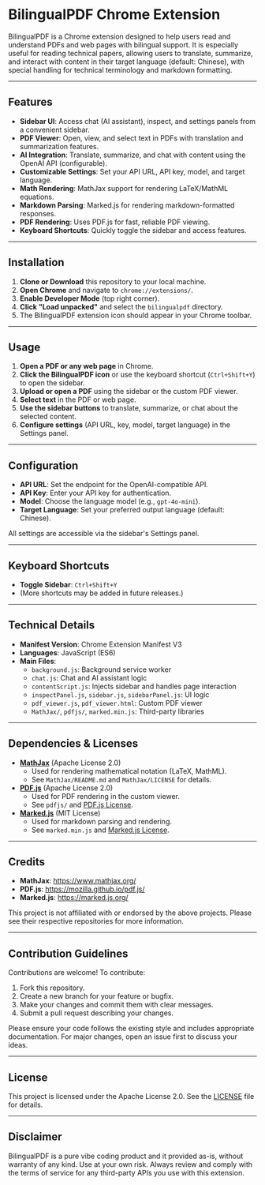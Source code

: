 # BilingualPDF Chrome Extension

BilingualPDF is a Chrome extension designed to help users read and understand PDFs and web pages with bilingual support. It is especially useful for reading technical papers, allowing users to translate, summarize, and interact with content in their target language (default: Chinese), with special handling for technical terminology and markdown formatting.

---

## Features

- **Sidebar UI**: Access chat (AI assistant), inspect, and settings panels from a convenient sidebar.
- **PDF Viewer**: Open, view, and select text in PDFs with translation and summarization features.
- **AI Integration**: Translate, summarize, and chat with content using the OpenAI API (configurable).
- **Customizable Settings**: Set your API URL, API key, model, and target language.
- **Math Rendering**: MathJax support for rendering LaTeX/MathML equations.
- **Markdown Parsing**: Marked.js for rendering markdown-formatted responses.
- **PDF Rendering**: Uses PDF.js for fast, reliable PDF viewing.
- **Keyboard Shortcuts**: Quickly toggle the sidebar and access features.

---

## Installation

1. **Clone or Download** this repository to your local machine.
2. **Open Chrome** and navigate to `chrome://extensions/`.
3. **Enable Developer Mode** (top right corner).
4. **Click "Load unpacked"** and select the `bilingualpdf` directory.
5. The BilingualPDF extension icon should appear in your Chrome toolbar.

---

## Usage

1. **Open a PDF or any web page** in Chrome.
2. **Click the BilingualPDF icon** or use the keyboard shortcut (`Ctrl+Shift+Y`) to open the sidebar.
3. **Upload or open a PDF** using the sidebar or the custom PDF viewer.
4. **Select text** in the PDF or web page.
5. **Use the sidebar buttons** to translate, summarize, or chat about the selected content.
6. **Configure settings** (API URL, key, model, target language) in the Settings panel.

---

## Configuration

- **API URL**: Set the endpoint for the OpenAI-compatible API.
- **API Key**: Enter your API key for authentication.
- **Model**: Choose the language model (e.g., `gpt-4o-mini`).
- **Target Language**: Set your preferred output language (default: Chinese).

All settings are accessible via the sidebar's Settings panel.

---

## Keyboard Shortcuts

- **Toggle Sidebar**: `Ctrl+Shift+Y`
- (More shortcuts may be added in future releases.)

---

## Technical Details

- **Manifest Version**: Chrome Extension Manifest V3
- **Languages**: JavaScript (ES6)
- **Main Files**:
  - `background.js`: Background service worker
  - `chat.js`: Chat and AI assistant logic
  - `contentScript.js`: Injects sidebar and handles page interaction
  - `inspectPanel.js`, `sidebar.js`, `sidebarPanel.js`: UI logic
  - `pdf_viewer.js`, `pdf_viewer.html`: Custom PDF viewer
  - `MathJax/`, `pdfjs/`, `marked.min.js`: Third-party libraries

---

## Dependencies & Licenses

- **[MathJax](https://github.com/mathjax/MathJax)** (Apache License 2.0)
  - Used for rendering mathematical notation (LaTeX, MathML).
  - See `MathJax/README.md` and `MathJax/LICENSE` for details.
- **[PDF.js](https://github.com/mozilla/pdf.js)** (Apache License 2.0)
  - Used for PDF rendering in the custom viewer.
  - See `pdfjs/` and [PDF.js License](https://github.com/mozilla/pdf.js/blob/master/LICENSE).
- **[Marked.js](https://github.com/markedjs/marked)** (MIT License)
  - Used for markdown parsing and rendering.
  - See `marked.min.js` and [Marked.js License](https://github.com/markedjs/marked/blob/master/LICENSE).

---

## Credits

- **MathJax**: https://www.mathjax.org/
- **PDF.js**: https://mozilla.github.io/pdf.js/
- **Marked.js**: https://marked.js.org/

This project is not affiliated with or endorsed by the above projects. Please see their respective repositories for more information.

---

## Contribution Guidelines

Contributions are welcome! To contribute:

1. Fork this repository.
2. Create a new branch for your feature or bugfix.
3. Make your changes and commit them with clear messages.
4. Submit a pull request describing your changes.

Please ensure your code follows the existing style and includes appropriate documentation. For major changes, open an issue first to discuss your ideas.

---

## License

This project is licensed under the Apache License 2.0. See the [LICENSE](LICENSE) file for details.

---

## Disclaimer

BilingualPDF is a pure vibe coding product and it provided as-is, without warranty of any kind. Use at your own risk. Always review and comply with the terms of service for any third-party APIs you use with this extension.

